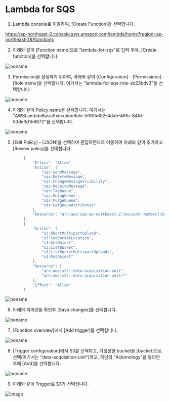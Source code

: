 # Lambda for SQS

1) Lambda console로 이동하여, [Create Function]을 선택합니다.

https://ap-northeast-2.console.aws.amazon.com/lambda/home?region=ap-northeast-2#/functions


2) 아래와 같이 [Function name]으로 "lambda-for-sqs"로 입력 후에, [Create function]을 선택합니다. 

![noname](https://user-images.githubusercontent.com/52392004/165481712-cecfb969-8d43-4277-9869-30d0892f76c8.png)

3) Permission을 설정하기 위하여, 아래와 같이 [Configuration] - [Permissions] - [Role name]을 선택합니다. 여기서는 "lambda-for-sqs-role-sb23bdv3"을 선택합니다. 

![noname](https://user-images.githubusercontent.com/52392004/165482618-e8c0256e-93ef-4735-9158-bdaab46f4f06.png)

4) 아래와 같이 Policy name을 선택합니다. 여기서는 "AWSLambdaBasicExecutionRole-5f905d02-4da5-48fb-84fd-50de3d1b8872"을 선택합니다. 

![noname](https://user-images.githubusercontent.com/52392004/165483052-551ce17d-72bd-488d-99ac-e201adbc047c.png)

5) [Edit Policy] - [JSON]을 선택하여 편집하면으로 이동하여 아래와 같이 추가하고 [Review policy]를 선택합니다. 

```java
        {
            "Effect": "Allow",
            "Action": [
                "sqs:SendMessage",
                "sqs:DeleteMessage",
                "sqs:ChangeMessageVisibility",
                "sqs:ReceiveMessage",
                "sqs:TagQueue",
                "sqs:UntagQueue",
                "sqs:PurgeQueue",
                "sqs:GetQueueAttributes"
            ],
            "Resource": "arn:aws:sqs:ap-northeast-2:[Account Number]:DataAcquisitionQueue"
        },
        {
            "Action": [
                "s3:AbortMultipartUpload",
                "s3:GetBucketLocation",
                "s3:GetObject",
                "s3:ListBucket",
                "s3:ListBucketMultipartUploads",
                "s3:PutObject"
            ],
            "Resource": [
                "arn:aws:s3:::data-acquisition-unit",
                "arn:aws:s3:::data-acquisition-unit/*"
            ],
            "Effect": "Allow"
        }
```

![noname](https://user-images.githubusercontent.com/52392004/165485683-cf0d0408-31bb-4ad5-811d-063c401fb7d1.png)



6) 아래의 퍼미션을 확인후 [Save changes]를 선택합니다. 

![noname](https://user-images.githubusercontent.com/52392004/165485946-2576c1e3-dadd-40d8-90ad-e07dc5bcce4b.png)

7) [Function overview]에서 [Add trigger]를 선택합니다.

![noname](https://user-images.githubusercontent.com/52392004/165486545-2d1660da-71df-45b5-9f5c-90e2fc0ecf99.png)

8) [Trigger configuration]에서 S3를 선택하고, 기생성한 bucket을 [bucket]으로 선택(여기서는 "data-acquisition-unit")하고, 하단의 "Ackonology"을 동의한 후에 [Add]를 선택합니다. 

![noname](https://user-images.githubusercontent.com/52392004/165487723-33298309-c406-45ce-8cb4-05ae65138a8d.png)

9) 아래와 같이 Trigger로 S3가 선택됩니다. 

![image](https://user-images.githubusercontent.com/52392004/165487983-c1159e80-a518-4f65-b585-1361ddc9ac7c.png)


